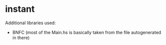 # instant
Additional libraries used:
- BNFC (most of the Main.hs is basically taken from the file autogenerated in there)
